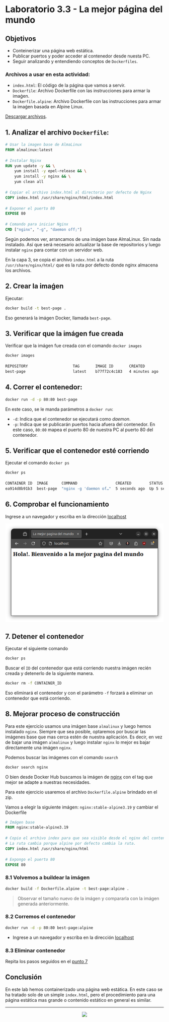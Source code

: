 # Laboratorio 3.3 - La mejor página del mundo

## Objetivos
- Conteinerizar una página web estática.
- Publicar puertos y poder acceder al contenedor desde nuesta PC.
- Seguir analizando y entendiendo conceptos de `Dockerfiles`.

### Archivos a usar en esta actividad:
- `index.html`: El código de la página que vamos a servir. 
- `Dockerfile`: Archivo Dockerfile con las instrucciones para armar la imaǵen.
- `Dockerfile.alpine`: Archivo Dockerfile con las instrucciones para armar la imaǵen basada en Alpine Linux.

<a href="https://raw.githubusercontent.com/kity-linuxero/docker_410_practicas/main/labs/03-dockerfiles/33-best-page/33-best-page.zip" download>Descargar archivos</a>.


## 1. Analizar el archivo `Dockerfile`:

```dockerfile
# Usar la imagen base de AlmaLinux
FROM almalinux:latest

# Instalar Nginx
RUN yum update -y && \
    yum install -y epel-release && \
    yum install -y nginx && \
    yum clean all

# Copiar el archivo index.html al directorio por defecto de Nginx
COPY index.html /usr/share/nginx/html/index.html

# Exponer el puerto 80
EXPOSE 80

# Comando para iniciar Nginx
CMD ["nginx", "-g", "daemon off;"]

```

Según podemos ver, arrancamos de una imágen base AlmaLinux. Sin nada instalado. Así que será necesario actualizar la base de repositorios y luego instalar `nginx` para contar con un servidor web.

En la capa 3, se copia el archivo `index.html` a la ruta `/usr/share/nginx/html/` que es la ruta por defecto donde nginx almacena los archivos.

## 2. Crear la imaǵen

Ejecutar:

```bash
docker build -t best-page .
```
Eso generará la imágen Docker, llamada `best-page`.

## 3. Verificar que la imágen fue creada

Verificar que la imágen fue creada con el comando `docker images`

```bash
docker images

REPOSITORY                    TAG       IMAGE ID       CREATED          SIZE
best-page                     latest    b77f72c4c183   4 minutes ago    267MB 
```



## 4. Correr el contenedor:

```bash
docker run -d -p 80:80 best-page
```

En este caso, se le manda parámetros a `docker run`:
- `-d`: Indica que el contenedor se ejecutará como *daemon*.
- `-p`: Indica que se publicarán puertos hacia afuera del contenedor. En este caso, `80:80` mapea el puerto 80 de nuestra PC al puerto 80 del contenedor.

## 5. Verificar que el contenedor esté corriendo

Ejecutar el comando `docker ps`

```bash
docker ps

CONTAINER ID  IMAGE      COMMAND                 CREATED        STATUS        PORTS               NAMES
ea914d8b91b3  best-page  "nginx -g 'daemon of…"  5 seconds ago  Up 5 seconds  0.0.0.0:80->80/tcp  funny_el
```

## 6. Comprobar el funcionamiento

Ingrese a un navegador y escriba en la dirección [localhost](http://localhost)

![](./screenshot.png)

## 7. Detener el contenedor

Ejecutar el siguiente comando

```bash
docker ps
```

Buscar el `ID` del contenedor que está corriendo nuestra imágen recién creada y detenerlo de la siguiente manera.

```bash
docker rm -f CONTAINER_ID
```

Eso eliminará el contenedor y con el parámetro `-f` forzará a eliminar un contenedor que está corriendo.

## 8. Mejorar proceso de construcción

Para este ejercicio usamos una imágen base `almalinux` y luego hemos instalado `nginx`. Siempre que sea posible, optaremos por buscar las imágenes base que mas cerca estén de nuestra aplicación. Es decir, en vez de bajar una imágen `almalinux` y luego instalar `nginx` lo mejor es bajar directamente una imágen `nginx`.

Podemos buscar las imágenes con el comando `search`

```bash
docker search nginx
```

O bien desde Docker Hub buscamos la imágen de <a href="https://hub.docker.com/_/nginx" target="_blank">nginx</a> con el tag que mejor se adapte a nuestras necesidades.

Para este ejercicio usaremos el archivo `Dockerfile.alpine` brindado en el zip.



Vamos a elegir la siguiente imágen: `nginx:stable-alpine3.19` y cambiar el Dockerfile

```dockerfile
# Imágen base
FROM nginx:stable-alpine3.19

# Copio el archivo index para que sea visible desde el nginx del contenedor
# La ruta cambia porque alpine por defecto cambia la ruta.
COPY index.html /usr/share/nginx/html

# Expongo el puerto 80
EXPOSE 80

```



### 8.1 Volvemos a buildear la imágen

```bash
docker build -f Dockerfile.alpine -t best-page:alpine .
```

>Observar el tamaño nuevo de la imágen y compararla con la imágen generada anteriormente.

### 8.2 Corremos el contenedor

```bash
docker run -d -p 80:80 best-page:alpine
```

- Ingrese a un navegador y escriba en la dirección [localhost](http://localhost)

### 8.3 Eliminar contenedor

Repita los pasos seguidos en el [punto 7](#7-detener-el-contenedor)

## Conclusión
En este lab hemos containerizado una página web estática. En este caso se ha tratado solo de un simple `index.html`, pero el procedimiento para una página estática mas grande o contenido estático en general es similar.

---------------

<p align="center">
  <img src="https://docker.idepba.com.ar/img/logos/logos.footer.gray.webp">
</p>
